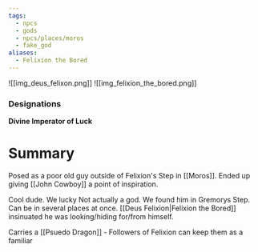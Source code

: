 ```yaml
---
tags:
  - npcs
  - gods
  - npcs/places/moros
  - fake_god
aliases:
  - Felixion the Bored
---
```

![[img_deus_felixon.png]]
![[img_felixion_the_bored.png]]
### Designations
**Divine Imperator of Luck**

# Summary
Posed as a poor old guy outside of Felixion's Step in [[Moros]]. Ended up giving [[John Cowboy]] a point of inspiration. 

Cool dude. We lucky
Not actually a god.
We found him in Gremorys Step. 
Can be in several places at once. [[Deus Felixion|Felixion the Bored]] insinuated he was looking/hiding for/from himself. 

Carries a [[Psuedo Dragon]] - Followers of Felixion can keep them as a familiar

